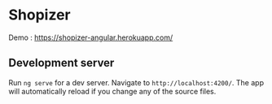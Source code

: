 # Shopizer

Demo : https://shopizer-angular.herokuapp.com/

## Development server

Run `ng serve` for a dev server. Navigate to `http://localhost:4200/`. The app will automatically reload if you change any of the source files.

